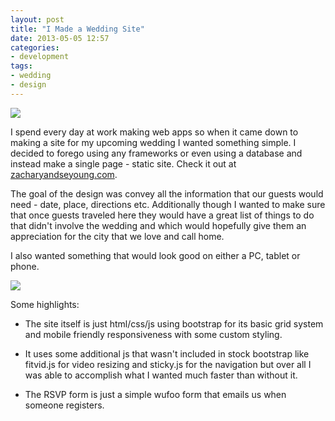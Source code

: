 ```yaml
---
layout: post
title: "I Made a Wedding Site"
date: 2013-05-05 12:57
categories: 
- development
tags:
- wedding
- design
---
```

<img src="http://farm9.staticflickr.com/8129/8711551759_5483dcb871_b.jpg">

I spend every day at work making web apps so when it came down to making
a site for my upcoming wedding I wanted something simple. I decided to forego using any frameworks
or even using a database and instead make a single page - static site. Check it
out at <a href="http://zacharyandseyoung.com">zacharyandseyoung.com</a>.

The goal of the design was convey all the information that our guests
would need - date, place, directions etc. Additionally though I wanted to make 
sure that once guests traveled here they would have a great list of
things to do that didn't involve the wedding and which would hopefully
give them an appreciation for the city that we love and call home.

I also wanted something that would look good on either a PC, tablet or
phone.

<img src="http://farm9.staticflickr.com/8127/8712678306_84f3810b3d_b.jpg">

Some highlights:

- The site itself is just html/css/js using bootstrap for its basic grid system
and mobile friendly responsiveness with some custom styling.

- It uses some additional js that wasn't included in stock bootstrap like fitvid.js for video 
resizing and sticky.js for the navigation but over all I was able to accomplish what I wanted 
much faster than without it. 

- The RSVP form is just a simple wufoo form that emails us when someone
registers.
